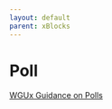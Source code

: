 ```yaml
---
layout: default
parent: xBlocks
---
```


# Poll

[WGUx Guidance on Polls](https://westerngovernorsuniversity.sharepoint.com/sites/WGUx2/SitePages/Other-Advanced-Components-(Revised).aspx#poll)